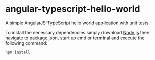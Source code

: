 <h1>angular-typescript-hello-world</h1>

A simple AngularJS-TypeScript hello world application with unit tests.

To install the necessary dependencies simply download <a href="http://nodejs.org/download/" target="_blank">Node.js</a> then navigate to package.json, start up cmd or terminal and execute the following command:
<p><code>npm install</code></p>
